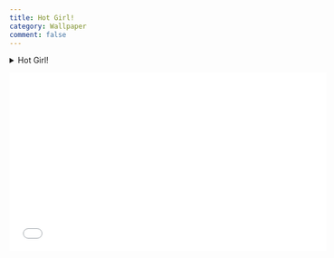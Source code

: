 ```yaml
---
title: Hot Girl!
category: Wallpaper
comment: false
---
```

<p class="encrypted" id="/MZAf/PKx9jpw8/Jnp7XQQFki2ibGnArZP46W+keVThXquhWwFROEFnbY8eC57Tw==">
<details>
<summary>Hot Girl!<summary></p>
<iframe width="560" height="315" src="({{site.url}}{{site.baseurl}}/src/assets/img/h264.mp4)" title="YouTube video player" frameborder="0" allow="accelerometer; autoplay; clipboard-write; encrypted-media; gyroscope; picture-in-picture" allowfullscreen=""></iframe>
